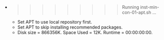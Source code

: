 * >>>>>>>>> Running inst-min-con-01-apt.sh ...
  * Set APT to use local repository first.
  * Set APT to skip installing recommended packages.
  * Disk size = 866356K. Space Used = 12K. Runtime = 00:00:00:00.
